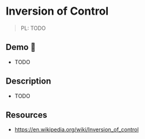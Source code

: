 # Inversion of Control

> PL: TODO

## Demo 🎉

* TODO

## Description

* TODO

## Resources

* <https://en.wikipedia.org/wiki/Inversion_of_control>
